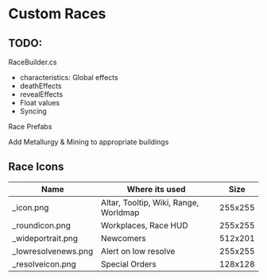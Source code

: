 ﻿# Custom Races

TODO:
- 
RaceBuilder.cs
- characteristics: Global effects
- deathEffects
- revealEffects
- Float values
- Syncing

Race Prefabs

Add Metallurgy & Mining to appropriate buildings

## Race Icons

| Name                      | Where its used                        | Size    | 
|---------------------------|---------------------------------------|---------|
| <Name>_icon.png           | Altar, Tooltip, Wiki, Range, Worldmap | 255x255 |
| <Name>_roundicon.png      | Workplaces, Race HUD                  | 255x255 |
| <Name>_wideportrait.png   | Newcomers                             | 512x201 |
| <Name>_lowresolvenews.png | Alert on low resolve                  | 255x255 |
| <Name>_resolveicon.png    | Special Orders                        | 128x128 |

